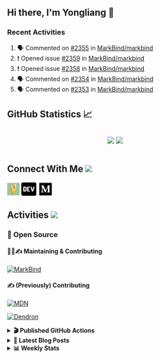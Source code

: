 ## Hi there, I'm Yongliang 👋

### Recent Activities

<!--START_SECTION:activity-->
1. 🗣 Commented on [#2355](https://github.com/MarkBind/markbind/pull/2355#issuecomment-1689861175) in [MarkBind/markbind](https://github.com/MarkBind/markbind)
2. ❗ Opened issue [#2359](https://github.com/MarkBind/markbind/issues/2359) in [MarkBind/markbind](https://github.com/MarkBind/markbind)
3. ❗ Opened issue [#2358](https://github.com/MarkBind/markbind/issues/2358) in [MarkBind/markbind](https://github.com/MarkBind/markbind)
4. 🗣 Commented on [#2354](https://github.com/MarkBind/markbind/pull/2354#issuecomment-1689832899) in [MarkBind/markbind](https://github.com/MarkBind/markbind)
5. 🗣 Commented on [#2353](https://github.com/MarkBind/markbind/issues/2353#issuecomment-1689830467) in [MarkBind/markbind](https://github.com/MarkBind/markbind)
<!--END_SECTION:activity-->

## GitHub Statistics :chart_with_upwards_trend:
<div align="center">
<div style="display: flex; align-items: center; justify-content: center;">

[![](https://github-readme-stats-tlylt.vercel.app/api?username=tlylt&show_icons=true&theme=tokyonight&hide_border=true&locale=en)](https://github.com/tlylt)
[![](https://github-readme-streak-stats.herokuapp.com/?user=tlylt&theme=tokyonight&hide_border=true)](https://github.com/tlylt)
</div>
</div>

## Connect With Me <img src="https://media.giphy.com/media/2wh5K5yE3ulp3xgYcG/giphy-downsized.gif" width="30">

<a href="https://www.yongliangliu.com/" target="_blank"><img align="center" src="static/site-icon.png" alt="yongliangliu.com" height="29" width="29" /></a>
<a href="https://dev.to/tlylt" target="_blank"><img align="center" src="static/dev-badge.svg" alt="dev.to/tlylt" height="35" width="35" /></a>
<a href="https://tlylt.medium.com" target="_blank"><img align="center" src="static/medium.png" alt="tlylt.medium.com" height="35" width="35" /></a>

## Activities <img src="https://media.giphy.com/media/WUlplcMpOCEmTGBtBW/giphy.gif" width="30">

### 🔭 Open Source

#### 👷‍♂️✍️ Maintaining & Contributing
[![MarkBind](https://github-readme-stats-tlylt.vercel.app/api/pin/?username=markbind&repo=markbind)](https://github.com/MarkBind/markbind)

#### ✍️ (Previously) Contributing
[![MDN](https://github-readme-stats-tlylt.vercel.app/api/pin/?username=mdn&repo=content)](https://github.com/mdn/content/issues?q=is%3Aopen+involves%3A%40me+sort%3Aupdated-desc)

[![Dendron](https://github-readme-stats-tlylt.vercel.app/api/pin/?username=dendronhq&repo=dendron)](https://github.com/dendronhq/dendron/issues?q=is%3Aopen+involves%3A%40me+sort%3Aupdated-desc)

<details>
<summary> <b>🎬 Published GitHub Actions </b> </summary>

[![install-graphviz](https://github-readme-stats-tlylt.vercel.app/api/pin/?username=tlylt&repo=install-graphviz)](https://github.com/tlylt/install-graphviz)

[![reposense-action](https://github-readme-stats-tlylt.vercel.app/api/pin/?username=tlylt&repo=reposense-action)](https://github.com/tlylt/reposense-action)

[![markbin-action](https://github-readme-stats-tlylt.vercel.app/api/pin/?username=markbind&repo=markbind-action)](https://github.com/MarkBind/markbind-action)

</details>

<details>
<summary> <b>📕 Latest Blog Posts</b> </summary>

<!-- BLOG-POST-LIST:START -->
- [Deploy a ChatGPT API Server in no time](https://www.yongliangliu.com/blog/chatgpt-nextjs-server/)
- [Creating a regex-based Markdown parser in TypeScript](https://www.yongliangliu.com/blog/rmark/)
- [Create VSCode Snippets for Markdown Blog Workflows](https://www.yongliangliu.com/blog/vscode-snippets/)
- [Brag Doc 2023](https://www.yongliangliu.com/blog/brag-doc-2023/)
- [My Journey into Open Source](https://www.yongliangliu.com/blog/my-journey-into-open-source/)
<!-- BLOG-POST-LIST:END -->

</details>

<details>
<summary> <b>📊 Weekly Stats</b> </summary>

<!--START_SECTION:waka-->
![Code Time](http://img.shields.io/badge/Code%20Time-1%2C113%20hrs%202%20mins-blue)

**🐱 My GitHub Data** 

> 📦 652.8 kB Used in GitHub's Storage 
 > 
> 🏆 1,409 Contributions in the Year 2023
 > 
> 🚫 Not Opted to Hire
 > 
> 📜 174 Public Repositories 
 > 
> 🔑 40 Private Repositories 
 > 
**I'm an Early 🐤** 

```text
🌞 Morning                3906 commits        ███████░░░░░░░░░░░░░░░░░░   29.41 % 
🌆 Daytime                3561 commits        ███████░░░░░░░░░░░░░░░░░░   26.82 % 
🌃 Evening                4923 commits        █████████░░░░░░░░░░░░░░░░   37.07 % 
🌙 Night                  889 commits         ██░░░░░░░░░░░░░░░░░░░░░░░   06.69 % 
```
📅 **I'm Most Productive on Wednesday** 

```text
Monday                   1737 commits        ███░░░░░░░░░░░░░░░░░░░░░░   13.08 % 
Tuesday                  1932 commits        ████░░░░░░░░░░░░░░░░░░░░░   14.55 % 
Wednesday                2146 commits        ████░░░░░░░░░░░░░░░░░░░░░   16.16 % 
Thursday                 1673 commits        ███░░░░░░░░░░░░░░░░░░░░░░   12.60 % 
Friday                   1716 commits        ███░░░░░░░░░░░░░░░░░░░░░░   12.92 % 
Saturday                 2019 commits        ████░░░░░░░░░░░░░░░░░░░░░   15.20 % 
Sunday                   2056 commits        ████░░░░░░░░░░░░░░░░░░░░░   15.48 % 
```


📊 **This Week I Spent My Time On** 

```text
🕑︎ Time Zone: Asia/Singapore

💬 Programming Languages: 
TypeScript               4 hrs               █████████████░░░░░░░░░░░░   51.61 % 
Markdown                 2 hrs 56 mins       █████████░░░░░░░░░░░░░░░░   37.96 % 
JSON                     17 mins             █░░░░░░░░░░░░░░░░░░░░░░░░   03.70 % 
CSS                      12 mins             █░░░░░░░░░░░░░░░░░░░░░░░░   02.61 % 
JavaScript               11 mins             █░░░░░░░░░░░░░░░░░░░░░░░░   02.37 % 
```


 Last Updated on 23/08/2023 00:43:36 UTC
<!--END_SECTION:waka-->

</details>

